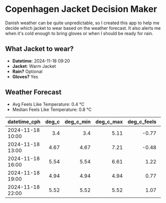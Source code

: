 
# Copenhagen Jacket Decision Maker

Danish weather can be quite unpredictable, so I created this app to help me decide which jacket to wear based on the weather forecast. 
It also alerts me when it's cold enough to bring gloves or when I should be ready for rain.

## What Jacket to wear?

- **Datetime**: 2024-11-18 09:20
- **Jacket**: Warm Jacket
- **Rain?** Optional
- **Gloves?** Yes

## Weather Forecast
- Avg Feels Like Temperature: 0.4 °C
- Median Feels Like Temperature: 0.8 °C

| datetime_cph     |   deg_c |   deg_c_min |   deg_c_max |   deg_c_feels | weather   | wind   | rain   |
|:-----------------|--------:|------------:|------------:|--------------:|:----------|:-------|:-------|
| 2024-11-18 10:00 |    3.4  |        3.4  |        5.11 |         -0.77 | Clear     | Medium | None   |
| 2024-11-18 13:00 |    4.67 |        4.67 |        7.21 |         -0.48 | Rain      | High   | Low    |
| 2024-11-18 16:00 |    5.54 |        5.54 |        6.61 |          1.22 | Rain      | High   | Low    |
| 2024-11-18 19:00 |    4.94 |        4.94 |        4.94 |          0.77 | Clouds    | Medium | None   |
| 2024-11-18 22:00 |    5.52 |        5.52 |        5.52 |          1.07 | Clear     | High   | None   |
        